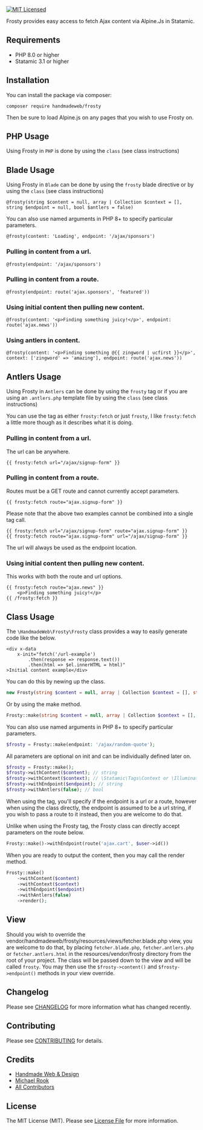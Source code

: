 [![MIT Licensed](https://img.shields.io/badge/license-MIT-blue.svg?style=flat-square)](LICENSE.md)

Frosty provides easy access to fetch Ajax content via Alpine.Js in Statamic.

## Requirements

* PHP 8.0 or higher
* Statamic 3.1 or higher

## Installation

You can install the package via composer:

```shell
composer require handmadeweb/frosty
```
Then be sure to load Alpine.js on any pages that you wish to use Frosty on.

## PHP Usage
Using Frosty in `PHP` is done by using the `class` (see class instructions)

## Blade Usage
Using Frosty in `Blade` can be done by using the `frosty` blade directive or by using the `class` (see class instructions)

```blade
@frosty(string $content = null, array | Collection $context = [], string $endpoint = null, bool $antlers = false)
```

You can also use named arguments in PHP 8+ to specify particular parameters.
```blade
@frosty(content: 'Loading', endpoint: '/ajax/sponsors')
```

### Pulling in content from a url.

```blade
@frosty(endpoint: '/ajax/sponsors')
```

### Pulling in content from a route.
```blade
@frosty(endpoint: route('ajax.sponsors', 'featured'))
```

### Using initial content then pulling new content.
```blade
@frosty(content: '<p>Finding something juicy!</p>', endpoint: route('ajax.news'))
```

### Using antlers in content.
```blade
@frosty(content: '<p>Finding something @{{ zingword | ucfirst }}</p>', context: ['zingword' => 'amazing'], endpoint: route('ajax.news'))
```

## Antlers Usage
Using Frosty in `Antlers` can be done by using the `frosty` tag or if you are using an `.antlers.php` template file by using the `class` (see class instructions)

You can use the tag as either `frosty:fetch` or just `frosty`, I like `frosty:fetch` a little more though as it describes what it is doing.

### Pulling in content from a url.
The url can be anywhere.
```antlers
{{ frosty:fetch url="/ajax/signup-form" }}
```

### Pulling in content from a route.
Routes must be a GET route and cannot currently accept parameters.
```antlers
{{ frosty:fetch route="ajax.signup-form" }}
```

Please note that the above two examples cannot be combined into a single tag call.
```antlers
{{ frosty:fetch url="/ajax/signup-form" route="ajax.signup-form" }}
{{ frosty:fetch route="ajax.signup-form" url="/ajax/signup-form" }}
```
The url will always be used as the endpoint location.

### Using initial content then pulling new content.
This works with both the route and url options.
```antlers
{{ frosty:fetch route="ajax.news" }}
    <p>Finding something juicy!</p>
{{ /frosty:fetch }}
```

## Class Usage
The `\HandmadeWeb\Frosty\Frosty` class provides a way to easily generate code like the below.

```blade
<div x-data 
    x-init="fetch('/url-example')
        .then(response => response.text())
        .then(html => $el.innerHTML = html)"
>Initial content example</div>
```

You can do this by newing up the class.
```php
new Frosty(string $content = null, array | Collection $context = [], string $endpoint = null, bool $antlers = false)
```
Or by using the make method.
```php
Frosty::make(string $content = null, array | Collection $context = [], string $endpoint = null, bool $antlers = false)
```
You can also use named arguments in PHP 8+ to specify particular parameters.
```php
$frosty = Frosty::make(endpoint: '/ajax/random-quote');
```

All parameters are optional on init and can be individually defined later on.
```php
$frosty = Frosty::make();
$frosty->withContent($content); // string
$frosty->withContext($context); // \Statamic\Tags\Context or \Illuminate\Support\Collection (Used to provide Cascaded variables to the content)
$frosty->withEndpoint($endpoint); // string
$frosty->withAntlers(false); // bool
```

When using the tag, you'll specify if the endpoint is a url or a route, however when using the class directly, the endpoint is assumed to be a url string, if you wish to pass a route to it instead, then you are welcome to do that.

Unlike when using the Frosty tag, the Frosty class can directly accept parameters on the route below.
```php
Frosty::make()->withEndpoint(route('ajax.cart', $user->id())
```

When you are ready to output the content, then you may call the render method.
```php
Frosty::make()
    ->withContent($content)
    ->withContext($context)
    ->withEndpoint($endpoint)
    ->withAntlers(false)
    ->render();
```

## View
Should you wish to override the vendor/handmadeweb/frosty/resources/views/fetcher.blade.php view, you are welcome to do that, by placing `fetcher.blade.php`, `fetcher.antlers.php` or `fetcher.antlers.html` in the resources/vendor/frosty directory from the root of your project.
The class will be passed down to the view and will be called `frosty`.
You may then use the `$frosty->content()` and `$frosty->endpoint()` methods in your view override.

## Changelog

Please see [CHANGELOG](https://statamic.com/addons/handmadeweb/frosty/release-notes) for more information what has changed recently.

## Contributing

Please see [CONTRIBUTING](https://github.com/handmadeweb/frosty/blob/main/CONTRIBUTING.md) for details.

## Credits

- [Handmade Web & Design](https://github.com/handmadeweb)
- [Michael Rook](https://github.com/michaelr0)
- [All Contributors](https://github.com/handmadeweb/frosty/graphs/contributors)

## License

The MIT License (MIT). Please see [License File](https://github.com/handmadeweb/frosty/blob/main/LICENSE.md) for more information.